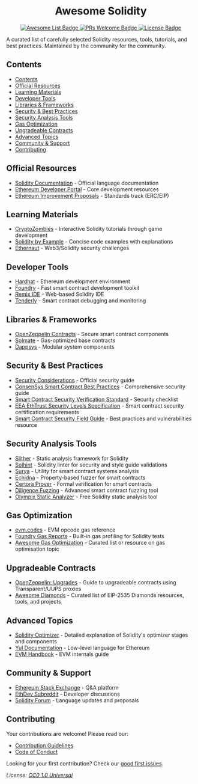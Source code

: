 <h1 align="center">Awesome Solidity</h1>
<p align="center">
    <a href="https://github.com/sindresorhus/awesome">
        <img alt="Awesome List Badge" src="https://cdn.rawgit.com/sindresorhus/awesome/d7305f38d29fed78fa85652e3a63e154dd8e8829/media/badge.svg">
    </a>
    <a href="https://github.com/MakeAPullRequest/makeapullrequest.github.io/blob/master/index.md">
        <img alt="PRs Welcome Badge" src="https://img.shields.io/badge/PRs-welcome-brightgreen.svg?style=flat">
    </a>
    <a href="https://github.com/mnusurov/awesome-solidity/blob/main/LICENSE">
        <img alt="License Badge" src="https://img.shields.io/badge/license-CC0-blue.svg">
    </a>
</p>

A curated list of carefully selected Solidity resources, tools, tutorials, and best practices. Maintained by the community for the community.

## Contents

- [Contents](#contents)
- [Official Resources](#official-resources)
- [Learning Materials](#learning-materials)
- [Developer Tools](#developer-tools)
- [Libraries \& Frameworks](#libraries--frameworks)
- [Security \& Best Practices](#security--best-practices)
- [Security Analysis Tools](#security-analysis-tools)
- [Gas Optimization](#gas-optimization)
- [Upgradeable Contracts](#upgradeable-contracts)
- [Advanced Topics](#advanced-topics)
- [Community \& Support](#community--support)
- [Contributing](#contributing)

## Official Resources

- [Solidity Documentation](https://docs.soliditylang.org/) - Official language documentation
- [Ethereum Developer Portal](https://ethereum.org/en/developers/) - Core development resources
- [Ethereum Improvement Proposals](https://eips.ethereum.org/) - Standards track (ERC/EIP)

## Learning Materials

- [CryptoZombies](https://cryptozombies.io/) - Interactive Solidity tutorials through game development
- [Solidity by Example](https://solidity-by-example.org/) - Concise code examples with explanations
- [Ethernaut](https://ethernaut.openzeppelin.com/) - Web3/Solidity security challenges

## Developer Tools

- [Hardhat](https://hardhat.org/) - Ethereum development environment
- [Foundry](https://book.getfoundry.sh/) - Fast smart contract development toolkit
- [Remix IDE](https://remix.ethereum.org/) - Web-based Solidity IDE
- [Tenderly](https://tenderly.co/) - Smart contract debugging and monitoring

## Libraries & Frameworks

- [OpenZeppelin Contracts](https://openzeppelin.com/contracts/) - Secure smart contract components
- [Solmate](https://github.com/transmissions11/solmate) - Gas-optimized base contracts
- [Dappsys](https://github.com/dapphub/dappsys) - Modular system components

## Security & Best Practices

- [Security Considerations](https://docs.soliditylang.org/en/latest/security-considerations.html#security-considerations) - Official security guide 
- [ConsenSys Smart Contract Best Practices](https://consensys.github.io/smart-contract-best-practices/) - Comprehensive security guide
- [Smart Contract Security Verification Standard](https://securing.github.io/SCSVS/) - Security checklist
- [EEA EthTrust Security Levels Specification](https://entethalliance.org/specs/ethtrust-sl/) - Smart contract security certification requirements
- [Smart Contract Security Field Guide](https://scsfg.io/) - Best practices and vulnerabilities resource

## Security Analysis Tools

- [Slither](https://github.com/crytic/slither) - Static analysis framework for Solidity
- [Solhint](https://github.com/protofire/solhint) - Solidity linter for security and style guide validations
- [Surya](https://github.com/ConsenSys/surya) - Utility for smart contract systems analysis
- [Echidna](https://github.com/crytic/echidna) - Property-based fuzzer for smart contracts
- [Certora Prover](https://www.certora.com/) - Formal verification for smart contracts
- [Diligence Fuzzing](https://consensys.io/diligence/fuzzing/) - Advanced smart contract fuzzing tool
- [Olympix Static Analyzer](https://www.olympix.ai/free-static-analyzer) - Free Solidity static analysis tool

## Gas Optimization
- [evm.codes](https://www.evm.codes/) - EVM opcode gas reference  
- [Foundry Gas Reports](https://book.getfoundry.sh/forge/gas-reports) - Built-in gas profiling for Solidity tests
- [Awesome Gas Optimization](https://github.com/0xisk/awesome-solidity-gas-optimization) - Curated list or resource on gas optimisation topic

## Upgradeable Contracts
- [OpenZeppelin: Upgrades](https://docs.openzeppelin.com/upgrades) - Guide to upgradeable contracts using Transparent/UUPS proxies  
- [Awesome Diamonds](https://github.com/mudgen/awesome-diamonds) - Curated list of EIP-2535 Diamonds resources, tools, and projects

## Advanced Topics

- [Solidity Optimizer](https://docs.soliditylang.org/en/latest/internals/optimizer.html) - Detailed explanation of Solidity's optimizer stages and components
- [Yul Documentation](https://docs.soliditylang.org/en/latest/yul.html) - Low-level language for Ethereum
- [EVM Handbook](https://noxx3xxon.notion.site/noxx3xxon/The-EVM-Handbook-bb38e175cc404111a391907c4975426d) - EVM internals guide

## Community & Support

- [Ethereum Stack Exchange](https://ethereum.stackexchange.com/) - Q&A platform
- [EthDev Subreddit](https://www.reddit.com/r/ethdev/) - Developer discussions
- [Solidity Forum](https://forum.soliditylang.org/) - Language updates and proposals

## Contributing

Your contributions are welcome! Please read our:
- [Contribution Guidelines](contributing.md)
- [Code of Conduct](code-of-conduct.md)

Looking for your first contribution? Check our [good first issues](https://github.com/mnusurov/awesome-solidity/issues?q=is%3Aissue+is%3Aopen+label%3A%22good+first+issue%22).

*License: [CC0 1.0 Universal](./license)*
